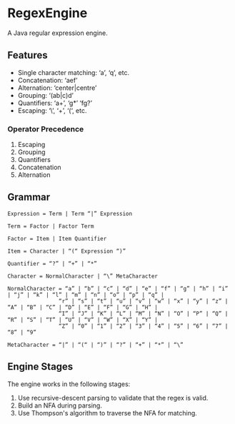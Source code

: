 # RegexEngine

A Java regular expression engine.

## Features

- Single character matching: ‘a’, ‘q’, etc.
- Concatenation: ‘aef’
- Alternation: ‘center|centre’
- Grouping: ‘(ab|c)d’
- Quantifiers: ‘a+’, ‘g*’ ‘fg?’
- Escaping: ‘\\’, ‘\+’, ‘\(‘, etc.

### Operator Precedence

1. Escaping
2. Grouping
3. Quantifiers
4. Concatenation
5. Alternation

## Grammar

```
Expression = Term | Term “|” Expression

Term = Factor | Factor Term

Factor = Item | Item Quantifier

Item = Character | “(“ Expression “)”

Quantifier = “?” | “+” | “*”

Character = NormalCharacter | “\” MetaCharacter

NormalCharacter = “a” | “b” | “c” | “d” | “e” | “f” | “g” | “h” | “i” | “j” | “k” | “l” | “m” | “n” | “o” | “p” | “q” |
                “r” | “s” | “t” | “u” | “v” | “w” | “x” | “y” | “z” | “A” | “B” | “C” | “D” | “E” | “F” | “G” | “H” |
                “I” | “J” | “K” | “L” | “M” | “N” | “O” | “P” | “Q” | “R” | “S” | “T” | “U” | “V” | “W” | “X” | “Y” |
                “Z” | “0” | “1” | “2” | “3” | “4” | “5” | “6” | “7” | “8” | “9”

MetaCharacter = “|” | “(“ | “)” | “?” | “+” | “*” | “\”
```

## Engine Stages

The engine works in the following stages:

1. Use recursive-descent parsing to validate that the regex is valid.
2. Build an NFA during parsing.
3. Use Thompson's algorithm to traverse the NFA for matching.
